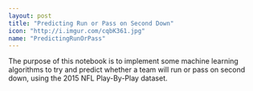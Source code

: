 ```yaml
---
layout: post
title: "Predicting Run or Pass on Second Down"
icon: "http://i.imgur.com/cqbK361.jpg"
name: "PredictingRunOrPass"
---
```


The purpose of this notebook is to implement some machine learning algorithms to try and predict whether a team will run or pass on second down, using the 2015 NFL Play-By-Play dataset. 
